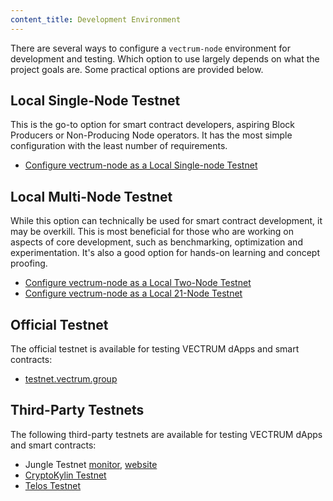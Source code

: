 ```yaml
---
content_title: Development Environment
---
```


There are several ways to configure a `vectrum-node` environment for development and testing. Which option to use largely depends on what the project goals are. Some practical options are provided below.

## Local Single-Node Testnet

This is the go-to option for smart contract developers, aspiring Block Producers or Non-Producing Node operators. It has the most simple configuration with the least number of requirements.

* [Configure vectrum-node as a Local Single-node Testnet](00_local-single-node-testnet.md) 

## Local Multi-Node Testnet

While this option can technically be used for smart contract development, it may be overkill. This is most beneficial for those who are working on aspects of core development, such as benchmarking, optimization and experimentation. It's also a good option for hands-on learning and concept proofing.

* [Configure vectrum-node as a Local Two-Node Testnet](01_local-multi-node-testnet.md)
* [Configure vectrum-node as a Local 21-Node Testnet](https://github.com/vectrum-core/vectrum/blob/master/tutorials/bios-boot-tutorial/README.md)

## Official Testnet

The official testnet is available for testing VECTRUM dApps and smart contracts:

* [testnet.vectrum.group](https://testnet.vectrum.group/)

## Third-Party Testnets

The following third-party testnets are available for testing VECTRUM dApps and smart contracts:

* Jungle Testnet [monitor](https://monitor.jungletestnet.io/), [website](https://jungletestnet.io/)
* [CryptoKylin Testnet](https://www.cryptokylin.io/)
* [Telos Testnet](https://mon-test.telosfoundation.io/)
